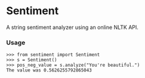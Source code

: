# Sentiment
A string sentiment analyzer using an online NLTK API.

### Usage

```
>>> from sentiment import Sentiment
>>> s = Sentiment()
>>> pos_neg_value = s.analyze("You're beautiful.")
The value was 0.5626255792865043

```
